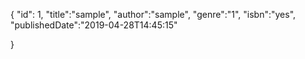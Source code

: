 {
"id": 1,
"title":"sample",
"author":"sample",
"genre":"1",
"isbn":"yes",
"publishedDate":"2019-04-28T14:45:15"

}